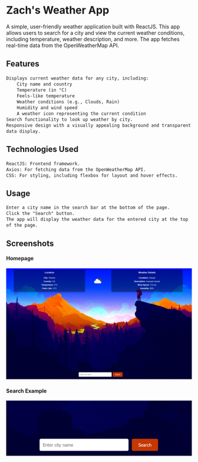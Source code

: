 # Zach's Weather App

A simple, user-friendly weather application built with ReactJS. This app allows users to search for a city and view the current weather conditions, including temperature, weather description, and more. The app fetches real-time data from the OpenWeatherMap API.
## Features

    Displays current weather data for any city, including:
        City name and country
        Temperature (in °C)
        Feels-like temperature
        Weather conditions (e.g., Clouds, Rain)
        Humidity and wind speed
        A weather icon representing the current condition
    Search functionality to look up weather by city.
    Responsive design with a visually appealing background and transparent data display.

## Technologies Used

    ReactJS: Frontend framework.
    Axios: For fetching data from the OpenWeatherMap API.
    CSS: For styling, including flexbox for layout and hover effects.

## Usage

    Enter a city name in the search bar at the bottom of the page.
    Click the "Search" button.
    The app will display the weather data for the entered city at the top of the page.

## Screenshots
#### Homepage
![Homepage Screenshot](./public/screenshot-homepage.png)

#### Search Example
![Search Example Screenshot](./public/screenshot-search.png)
